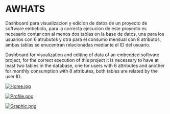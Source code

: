 # AWHATS

Dashboard para visualizacion y edicion de datos de un proyecto de software embebido, para la correcta ejecucion de este proyecto es necesario contar con al menos dos tablas en la base de datos, una para los usuarios con 6 atrubutos y otra para el consumo mensual con 8 atributos, ambas tablas se enucentran relacionadas mediante el ID del usuario.

Dashboard for visualization and editing of data of an embedded software project, for the correct execution of this project it is necessary to have at least two tables in the database, one for users with 6 attributes and another for monthly consumption with 8 attributes, both tables are related by the user ID.

[![Home.jpg](https://i.postimg.cc/1z7dM0pm/Home.jpg)](https://postimg.cc/2qvTSZcM)

[![Profile.png](https://i.postimg.cc/m26FLtNc/Profile.png)](https://postimg.cc/sv72KfLy)

[![Graphic.png](https://i.postimg.cc/mk1W7XJW/Graphic.png)](https://postimg.cc/64KPX0BM)
